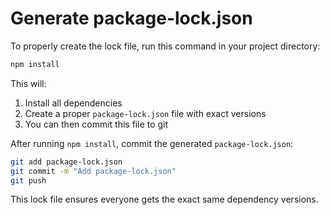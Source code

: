 # Generate package-lock.json

To properly create the lock file, run this command in your project directory:

```bash
npm install
```

This will:
1. Install all dependencies
2. Create a proper `package-lock.json` file with exact versions
3. You can then commit this file to git

After running `npm install`, commit the generated `package-lock.json`:

```bash
git add package-lock.json
git commit -m "Add package-lock.json"
git push
```

This lock file ensures everyone gets the exact same dependency versions.
